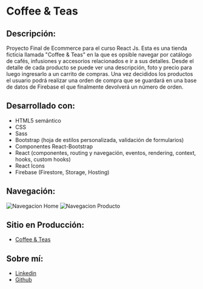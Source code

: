 # Coffee & Teas 

## Descripción:
Proyecto Final de Ecommerce para el curso React Js.
Esta es una tienda ficticia llamada "Coffee & Teas" en la que es opsible navegar por catálogo de cafés, infusiones y accesorios relacionados e ir a sus detalles. Desde el detalle de cada producto se puede ver una descripción, foto y precio para luego ingresarlo a un carrito de compras. Una vez decididos los productos el usuario podrá realizar una orden de compra que se guardará en una base de datos de Firebase el que finalmente devolverá un número de orden.

## Desarrollado con:
- HTML5 semántico
- CSS
- Sass
- Bootstrap (hoja de estilos personalizada, validación de formularios)
- Componentes React-Bootstrap
- React (componentes, routing y navegación, eventos, rendering, context, hooks, custom hooks)
- React Icons
- Firebase (Firestore, Storage, Hosting)

## Navegación:
![Navegacion Home](https://firebasestorage.googleapis.com/v0/b/proyecto-ch-ecommerce-jv.appspot.com/o/Navegaci%C3%B3n-Home.gif?alt=media&token=26f648df-5721-45fa-94c2-750ed82102d4 "gif de navegación home")
![Navegacion Producto](https://firebasestorage.googleapis.com/v0/b/proyecto-ch-ecommerce-jv.appspot.com/o/Navegaci%C3%B3n-Product.gif?alt=media&token=8c803532-2189-416e-8fa2-2c1b67f436eb "gif de navegación producto")

## Sitio en Producción:
- [Coffee & Teas](https://proyecto-ch-ecommerce-jv.web.app)

## Sobre mí:
- [Linkedin](https://www.linkedin.com/in/jennyfer-v-arce)
- [Github](https://github.com/JennyVicencio)

